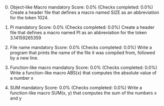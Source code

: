0. Object-like Macro
mandatory
Score: 0.0% (Checks completed: 0.0%)
Create a header file that defines a macro named SIZE as an abbreviation for the token 1024.

1. Pi
mandatory
Score: 0.0% (Checks completed: 0.0%)
Create a header file that defines a macro named PI as an abbreviation for the token 3.14159265359

2. File name
mandatory
Score: 0.0% (Checks completed: 0.0%)
Write a program that prints the name of the file it was compiled from, followed by a new line.

3. Function-like macro
mandatory
Score: 0.0% (Checks completed: 0.0%)
Write a function-like macro ABS(x) that computes the absolute value of a number x

4. SUM
mandatory
Score: 0.0% (Checks completed: 0.0%)
Write a function-like macro SUM(x, y) that computes the sum of the numbers x and y
